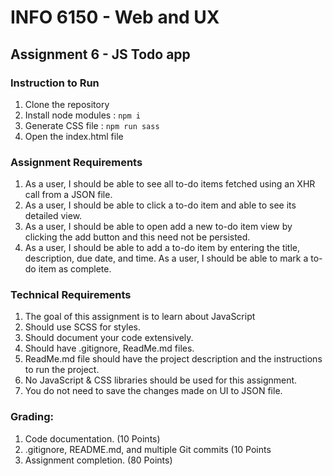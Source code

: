 # INFO 6150 - Web and UX

## Assignment 6  - JS Todo app

### Instruction to Run
1. Clone the repository
2. Install node modules : `npm i`
3. Generate CSS file : `npm run sass`
4. Open the index.html file

### Assignment Requirements
1. As a user, I should be able to see all to-do items fetched using an XHR call from a JSON file.
2. As a user, I should be able to click a to-do item and able to see its detailed view.
3. As a user, I should be able to open add a new to-do item view by clicking the add button and this need not be persisted.
4. As a user, I should be able to add a to-do item by entering the title, description, due date, and time.
As a user, I should be able to mark a to-do item as complete.

### Technical Requirements
1. The goal of this assignment is to learn about JavaScript
2. Should use SCSS for styles.
3. Should document your code extensively.
4. Should have .gitignore, ReadMe.md files.
5. ReadMe.md file should have the project description and the instructions to run the project.
6. No JavaScript & CSS libraries should be used for this assignment.
7. You do not need to save the changes made on UI to JSON file.

### Grading:
1. Code documentation. (10 Points)
2. .gitignore, README.md, and multiple Git commits (10 Points
3. Assignment completion. (80 Points)
